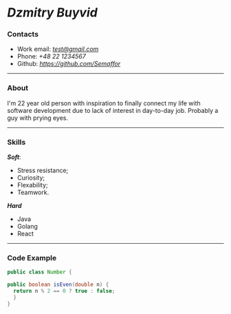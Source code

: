 # *Dzmitry Buyvid*


### Contacts

- Work email: *test@gmail.com*
- Phone: *+48 22 1234567*
- Github: *https://github.com/Semaffor*

---

### About

I'm 22 year old person with inspiration to finally connect my life with software development due to lack of interest in day-to-day job. Probably a guy with prying eyes.

---

### Skills

***Soft***:

  +  Stress resistance;
  +  Сuriosity;
  +  Flexability;
  +  Teamwork.

***Hard***

  + Java
  + Golang
  + React

--- 

### Code Example

  ```Java
  public class Number {

  public boolean isEven(double n) {
    return n % 2 == 0 ? true : false;
    }
}
  ```

  